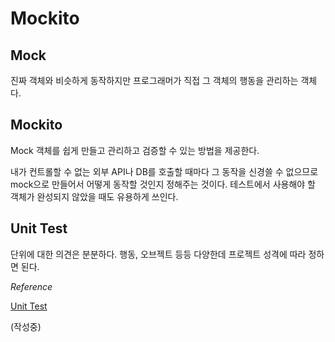 # Mockito

## Mock

진짜 객체와 비슷하게 동작하지만 프로그래머가 직접 그 객체의 행동을 관리하는 객체다.

## Mockito

Mock 객체를 쉽게 만들고 관리하고 검증할 수 있는 방법을 제공한다.

내가 컨트롤할 수 없는 외부 API나 DB를 호출할 때마다 그 동작을 신경쓸 수 없으므로 mock으로 만들어서 어떻게 동작할 것인지 정해주는 것이다. 테스트에서 사용해야 할 객체가 완성되지 않았을 때도 유용하게 쓰인다.

## Unit Test

단위에 대한 의견은 분분하다. 행동, 오브젝트 등등 다양한데 프로젝트 성격에 따라 정하면 된다. 

*Reference*

[Unit Test](https://martinfowler.com/bliki/UnitTest.html)

(작성중)
